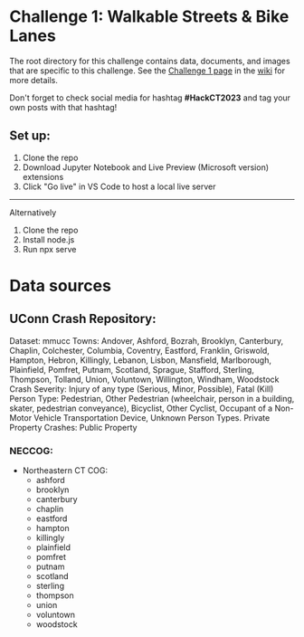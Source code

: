 # Challenge 1: Walkable Streets & Bike Lanes

The root directory for this challenge contains data, documents, and images that are specific to this challenge. See the [Challenge 1 page](https://github.com/HackCTorg/Transportation-Hackathon-2023/wiki/Challenge-1:-Walkable-Streets-&-Bike-Lanes) in the [wiki](https://github.com/HackCTorg/Transportation-Hackathon-2023/wiki) for more details.

Don't forget to check social media for hashtag **#HackCT2023** and tag your own posts with that hashtag!

## Set up:
1. Clone the repo
2. Download Jupyter Notebook and Live Preview (Microsoft version) extensions
3. Click "Go live" in VS Code to host a local live server

---

Alternatively

1. Clone the repo
2. Install node.js
3. Run npx serve

# Data sources

## UConn Crash Repository:

Dataset:	mmucc
Towns:	Andover, Ashford, Bozrah, Brooklyn, Canterbury, Chaplin, Colchester, Columbia, Coventry, Eastford, Franklin, Griswold, Hampton, Hebron, Killingly, Lebanon, Lisbon, Mansfield, Marlborough, Plainfield, Pomfret, Putnam, Scotland, Sprague, Stafford, Sterling, Thompson, Tolland, Union, Voluntown, Willington, Windham, Woodstock
Crash Severity:	Injury of any type (Serious, Minor, Possible), Fatal (Kill)
Person Type:	Pedestrian, Other Pedestrian (wheelchair, person in a building, skater, pedestrian conveyance), Bicyclist, Other Cyclist, Occupant of a Non-Motor Vehicle Transportation Device, Unknown Person Types.
Private Property Crashes:	Public Property


### NECCOG:

- Northeastern CT COG:
  + ashford
  + brooklyn
  + canterbury
  + chaplin
  + eastford
  + hampton
  + killingly
  + plainfield
  + pomfret
  + putnam
  + scotland
  + sterling
  + thompson
  + union
  + voluntown
  + woodstock
